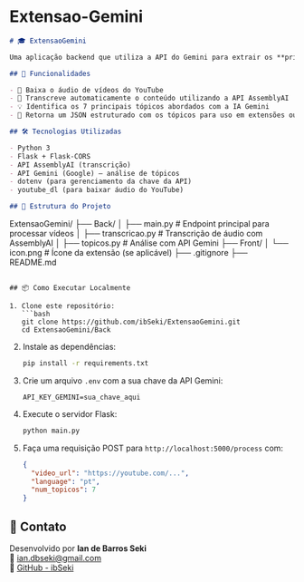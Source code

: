 # Extensao-Gemini

```markdown
# 🎓 ExtensaoGemini

Uma aplicação backend que utiliza a API do Gemini para extrair os **principais tópicos** de vídeos educacionais do YouTube. Ideal para estudantes, pesquisadores e criadores de conteúdo que desejam um resumo rápido e inteligente dos vídeos assistidos.

## 🚀 Funcionalidades

- 🔗 Baixa o áudio de vídeos do YouTube  
- 🧠 Transcreve automaticamente o conteúdo utilizando a API AssemblyAI  
- 💡 Identifica os 7 principais tópicos abordados com a IA Gemini  
- 🧪 Retorna um JSON estruturado com os tópicos para uso em extensões ou aplicações externas

## 🛠️ Tecnologias Utilizadas

- Python 3  
- Flask + Flask-CORS  
- API AssemblyAI (transcrição)  
- API Gemini (Google) – análise de tópicos  
- dotenv (para gerenciamento da chave da API)  
- youtube_dl (para baixar áudio do YouTube)

## 📁 Estrutura do Projeto

```
ExtensaoGemini/
├── Back/
│   ├── main.py              # Endpoint principal para processar vídeos
│   ├── transcricao.py       # Transcrição de áudio com AssemblyAI
│   ├── topicos.py           # Análise com API Gemini
├── Front/
│   └── icon.png             # Ícone da extensão (se aplicável)
├── .gitignore
├── README.md
```

## 📦 Como Executar Localmente

1. Clone este repositório:
   ```bash
   git clone https://github.com/ibSeki/ExtensaoGemini.git
   cd ExtensaoGemini/Back
   ```

2. Instale as dependências:
   ```bash
   pip install -r requirements.txt
   ```

3. Crie um arquivo `.env` com a sua chave da API Gemini:
   ```
   API_KEY_GEMINI=sua_chave_aqui
   ```

4. Execute o servidor Flask:
   ```bash
   python main.py
   ```

5. Faça uma requisição POST para `http://localhost:5000/process` com:
   ```json
   {
     "video_url": "https://youtube.com/...",
     "language": "pt",
     "num_topicos": 7
   }
   ```

## 📩 Contato

Desenvolvido por **Ian de Barros Seki**  
📧 ian.dbseki@gmail.com  
🔗 [GitHub - ibSeki](https://github.com/ibSeki)
```
